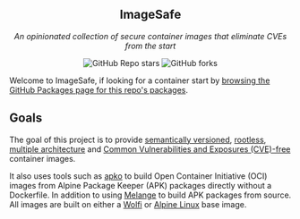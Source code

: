 <div align="center">

## ImageSafe

_An opinionated collection of secure container images that eliminate CVEs from the start_

</div>

<div align="center">

![GitHub Repo stars](https://img.shields.io/github/stars/beholdenkey/image-safe?style=for-the-badge)
![GitHub forks](https://img.shields.io/github/forks/beholdenkey/image-safe?style=for-the-badge)

</div>

Welcome to ImageSafe, if looking for a container start by [browsing the GitHub Packages page for this repo's packages](https://github.com/beholdenkey?tab=packages&repo_name=image-safe).

## Goals

The goal of this project is to provide [semantically versioned](https://semver.org/), [rootless](https://rootlesscontaine.rs/), [multiple architecture](https://www.docker.com/blog/multi-arch-build-and-images-the-simple-way/) and [Common Vulnerabilities and Exposures (CVE)-free](https://cve.mitre.org/) container images.

It also uses tools such as [apko](https://github.com/chainguard-dev/apko) to build Open Container Initiative (OCI) images from Alpine Package Keeper (APK) packages directly without a Dockerfile. In addition to using [Melange](https://github.com/chainguard-dev/melange) to build APK packages from source. All images are built on either a [Wolfi](https://github.com/wolfi-dev) or [Alpine Linux](https://www.alpinelinux.org/) base image.
